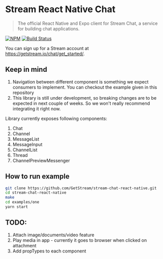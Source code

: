 # Stream React Native Chat

> The official React Native and Expo client for Stream Chat, a service for
building chat applications.

[![NPM](https://img.shields.io/npm/v/stream-chat-react-native.svg)](https://www.npmjs.com/package/stream-chat-react-native)
[![Build Status](https://travis-ci.org/GetStream/stream-chat-react-native.svg?branch=master)](https://travis-ci.org/GetStream/stream-chat-react-native)

You can sign up for a Stream account at https://getstream.io/chat/get_started/.

## Keep in mind

1. Navigation between different component is something we expect consumers to
   implement. You can checkout the example given in this repository
2. This library is still under development, so breaking changes are to be
   expected in next couple of weeks. So we won't really recommend integrating it
   right now.

Library currently exposes following components:

1. Chat
2. Channel
3. MessageList
4. MessageInput
5. ChannelList
6. Thread
7. ChannelPreviewMessenger

## How to run example

```bash
git clone https://github.com/GetStream/stream-chat-react-native.git
cd stream-chat-react-native
make
cd examples/one
yarn start
```

## TODO:

1. Attach image/documents/video feature
2. Play media in app - currently it goes to browser when clicked on attachment
3. Add propTypes to each component
